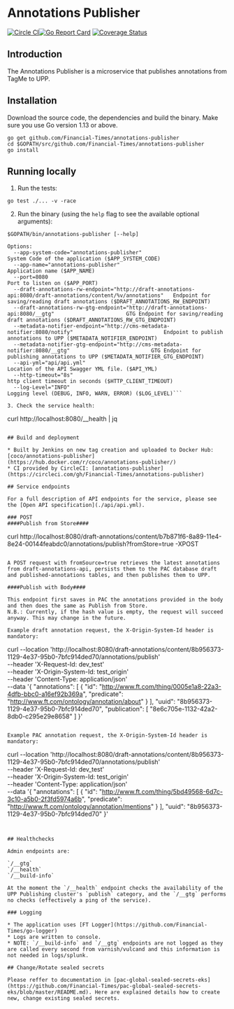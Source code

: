 # Annotations Publisher
[![Circle CI](https://circleci.com/gh/Financial-Times/annotations-publisher/tree/master.png?style=shield)](https://circleci.com/gh/Financial-Times/annotations-publisher/tree/master)[![Go Report Card](https://goreportcard.com/badge/github.com/Financial-Times/annotations-publisher)](https://goreportcard.com/report/github.com/Financial-Times/annotations-publisher) [![Coverage Status](https://coveralls.io/repos/github/Financial-Times/annotations-publisher/badge.svg)](https://coveralls.io/github/Financial-Times/annotations-publisher)

## Introduction

The Annotations Publisher is a microservice that publishes annotations from TagMe to UPP.

## Installation

Download the source code, the dependencies and build the binary.
Make sure you use Go version 1.13 or above.


```shell
go get github.com/Financial-Times/annotations-publisher
cd $GOPATH/src/github.com/Financial-Times/annotations-publisher
go install
```

## Running locally

1. Run the tests:

```
go test ./... -v -race
```

2. Run the binary (using the `help` flag to see the available optional arguments):

```
$GOPATH/bin/annotations-publisher [--help]

Options:
  --app-system-code="annotations-publisher"                                                           System Code of the application ($APP_SYSTEM_CODE)
  --app-name="annotations-publisher"                                                                  Application name ($APP_NAME)
  --port=8080                                                                                         Port to listen on ($APP_PORT)
  --draft-annotations-rw-endpoint="http://draft-annotations-api:8080/draft-annotations/content/%v/annotations"   Endpoint for saving/reading draft annotations ($DRAFT_ANNOTATIONS_RW_ENDPOINT)
  --draft-annotations-rw-gtg-endpoint="http://draft-annotations-api:8080/__gtg"                       GTG Endpoint for saving/reading draft annotations ($DRAFT_ANNOTATIONS_RW_GTG_ENDPOINT)
  --metadata-notifier-endpoint="http://cms-metadata-notifier:8080/notify"                             Endpoint to publish annotations to UPP ($METADATA_NOTIFIER_ENDPOINT)
  --metadata-notifier-gtg-endpoint="http://cms-metadata-notifier:8080/__gtg"                          GTG Endpoint for publishing annotations to UPP ($METADATA_NOTIFIER_GTG_ENDPOINT)
  --api-yml="api/api.yml"                                                                             Location of the API Swagger YML file. ($API_YML)
  --http-timeout="8s"                                                                                 http client timeout in seconds ($HTTP_CLIENT_TIMEOUT)
  --log-Level="INFO"                                                                                  Logging level (DEBUG, INFO, WARN, ERROR) ($LOG_LEVEL)```

3. Check the service health:

```
curl http://localhost:8080/__health | jq
```

## Build and deployment

* Built by Jenkins on new tag creation and uploaded to Docker Hub: [coco/annotations-publisher](https://hub.docker.com/r/coco/annotations-publisher/)
* CI provided by CircleCI: [annotations-publisher](https://circleci.com/gh/Financial-Times/annotations-publisher)

## Service endpoints

For a full description of API endpoints for the service, please see the [Open API specification](./api/api.yml).

### POST
####Publish from Store####

```
curl http://localhost:8080/draft-annotations/content/b7b871f6-8a89-11e4-8e24-00144feabdc0/annotations/publish?fromStore=true -XPOST
```

А POST request with fromSource=true retrieves the latest annotations from draft-annotations-api, persists them to the PAC database draft and published-annotations tables, and then publishes them to UPP.

####Publish with Body####

This endpoint first saves in PAC the annotations provided in the body and then does the same as Publish from Store.
N.B.: Currently, if the hash value is empty, the request will succeed anyway. This may change in the future.

Example draft annotation request, the X-Origin-System-Id header is mandatory:
```
curl --location 'http://localhost:8080/draft-annotations/content/8b956373-1129-4e37-95b0-7bfc914ded70/annotations/publish' \
--header 'X-Request-Id: dev_test' \
--header 'X-Origin-System-Id: test_origin' \
--header 'Content-Type: application/json' \
--data '{
    "annotations": [
        {
            "id": "http://www.ft.com/thing/0005e1a8-22a3-4dfb-bbc0-a16ef92b369a",
            "predicate": "http://www.ft.com/ontology/annotation/about"
        }
    ],
    "uuid": "8b956373-1129-4e37-95b0-7bfc914ded70",
    "publication": [
        "8e6c705e-1132-42a2-8db0-c295e29e8658"
    ]
}'
```

Example PAC annotation request, the X-Origin-System-Id header is mandatory:
```
curl --location 'http://localhost:8080/draft-annotations/content/8b956373-1129-4e37-95b0-7bfc914ded70/annotations/publish' \
--header 'X-Request-Id: dev_test' \
--header 'X-Origin-System-Id: test_origin' \
--header 'Content-Type: application/json' \
--data '{
    "annotations": [
        {
            "id": "http://www.ft.com/thing/5bd49568-6d7c-3c10-a5b0-2f3fd5974a6b",
            "predicate": "http://www.ft.com/ontology/annotation/mentions"
        }
    ],
    "uuid": "8b956373-1129-4e37-95b0-7bfc914ded70"
}'
```


## Healthchecks

Admin endpoints are:

`/__gtg`
`/__health`
`/__build-info`

At the moment the `/__health` endpoint checks the availability of the UPP Publishing cluster's `publish` category, and the `/__gtg` performs no checks (effectively a ping of the service).

### Logging

* The application uses [FT Logger](https://github.com/Financial-Times/go-logger)
* Logs are written to console.
* NOTE: `/__build-info` and `/__gtg` endpoints are not logged as they are called every second from varnish/vulcand and this information is not needed in logs/splunk.

## Change/Rotate sealed secrets

Please reffer to documentation in [pac-global-sealed-secrets-eks](https://github.com/Financial-Times/pac-global-sealed-secrets-eks/blob/master/README.md). Here are explained details how to create new, change existing sealed secrets.